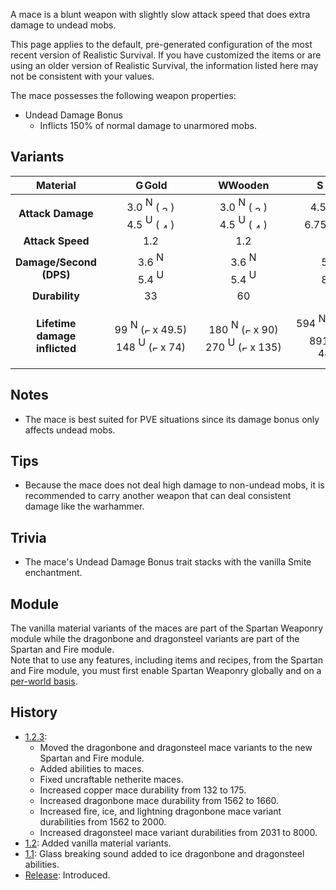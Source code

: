 A mace is a blunt weapon with slightly slow attack speed that does extra damage to undead mobs.

This page applies to the default, pre-generated configuration of the most recent version of Realistic Survival. If you have customized the items or are using
an older version of Realistic Survival, the information listed here may not be consistent with your values.

The mace possesses the following weapon properties:
- Undead Damage Bonus
  - Inflicts 150% of normal damage to unarmored mobs.

## Variants

|         **Material**          |                                                                                                                                                                                                                                                  <img src="https://raw.githubusercontent.com/ValMobile/RealisticSurvival-Wiki/master/images/golden-mace-item.png" width="16" height="16" alt="Golden mace"/>**Gold**                                                                                                                                                                                                                                                  |                                                                                                                                                                                                                                                <img src="https://raw.githubusercontent.com/ValMobile/RealisticSurvival-Wiki/master/images/wooden-mace-item.png" width="16" height="16" alt="Wooden mace"/>**Wooden**                                                                                                                                                                                                                                                 |                                                                                                                                                                                                                                                   <img src="https://raw.githubusercontent.com/ValMobile/RealisticSurvival-Wiki/master/images/stone-mace-item.png" width="16" height="16" alt="Stone mace"/>**Stone**                                                                                                                                                                                                                                                    |                                                                                                                                                                                                                                                 <img src="https://raw.githubusercontent.com/ValMobile/RealisticSurvival-Wiki/master/images/copper-mace-item.png" width="16" height="16" alt="Copper mace"/>**Copper**                                                                                                                                                                                                                                                  |                                                                                                                                                                                                                                                      <img src="https://raw.githubusercontent.com/ValMobile/RealisticSurvival-Wiki/master/images/iron-mace-item.png" width="16" height="16" alt="Iron mace"/>**Iron**                                                                                                                                                                                                                                                       |                                                                                                                                                                                                                                                   <img src="https://raw.githubusercontent.com/ValMobile/RealisticSurvival-Wiki/master/images/diamond-mace-item.png" width="16" height="16" alt="Diamond mace"/>**Diamond**                                                                                                                                                                                                                                                    |                                                                                                                                                                                                                                                 <img src="https://raw.githubusercontent.com/ValMobile/RealisticSurvival-Wiki/master/images/netherite-mace-item.png" width="16" height="16" alt="Netherite mace"/>**Netherite**                                                                                                                                                                                                                                                 |                                                                                                                                                                                                                                              <img src="https://raw.githubusercontent.com/ValMobile/RealisticSurvival-Wiki/master/images/dragonbone-mace-item.png" width="16" height="16" alt="Dragonbone mace"/>**Dragonbone**                                                                                                                                                                                                                                              |                                                                                                                                                                                                                                    <img src="https://raw.githubusercontent.com/ValMobile/RealisticSurvival-Wiki/master/images/dragonbone-flamed-mace-item.png" width="16" height="16" alt="Flamed dragonbone mace"/>**Flamed Dragonbone**                                                                                                                                                                                                                                    |                                                                                                                                                                                                                                       <img src="https://raw.githubusercontent.com/ValMobile/RealisticSurvival-Wiki/master/images/dragonbone-iced-mace-item.png" width="16" height="16" alt="Iced dragonbone mace"/>**Iced Dragonbone**                                                                                                                                                                                                                                        |                                                                                                                                                                                                                                <img src="https://raw.githubusercontent.com/ValMobile/RealisticSurvival-Wiki/master/images/dragonbone-lightning-mace-item.png" width="16" height="16" alt="Lightning dragonbone mace"/>**Lightning Dragonbone**                                                                                                                                                                                                                                |                                                                                                                                                                                                                                        <img src="https://raw.githubusercontent.com/ValMobile/RealisticSurvival-Wiki/master/images/dragonsteel-fire-mace-item.png" width="16" height="16" alt="Fire dragonsteel mace"/>**Fire Dragonsteel**                                                                                                                                                                                                                                        |                                                                                                                                                                                                                                         <img src="https://raw.githubusercontent.com/ValMobile/RealisticSurvival-Wiki/master/images/dragonsteel-ice-mace-item.png" width="16" height="16" alt="Ice dragonsteel mace"/>**Ice Dragonsteel**                                                                                                                                                                                                                                          |                                                                                                                                                                                                                                <img src="https://raw.githubusercontent.com/ValMobile/RealisticSurvival-Wiki/master/images/dragonsteel-lightning-mace-item.png" width="16" height="16" alt="Lightning dragonsteel mace"/>**Lightning Dragonsteel**                                                                                                                                                                                                                                 |
|:-----------------------------:|:---------------------------------------------------------------------------------------------------------------------------------------------------------------------------------------------------------------------------------------------------------------------------------------------------------------------------------------------------------------------------------------------------------------------------------------------------------------------------------------------------------------------------------------------------------------------------------------------------------------------------------------------------------------------:|:--------------------------------------------------------------------------------------------------------------------------------------------------------------------------------------------------------------------------------------------------------------------------------------------------------------------------------------------------------------------------------------------------------------------------------------------------------------------------------------------------------------------------------------------------------------------------------------------------------------------------------------------------------------------:|:-----------------------------------------------------------------------------------------------------------------------------------------------------------------------------------------------------------------------------------------------------------------------------------------------------------------------------------------------------------------------------------------------------------------------------------------------------------------------------------------------------------------------------------------------------------------------------------------------------------------------------------------------------------------------:|:----------------------------------------------------------------------------------------------------------------------------------------------------------------------------------------------------------------------------------------------------------------------------------------------------------------------------------------------------------------------------------------------------------------------------------------------------------------------------------------------------------------------------------------------------------------------------------------------------------------------------------------------------------------------:|:--------------------------------------------------------------------------------------------------------------------------------------------------------------------------------------------------------------------------------------------------------------------------------------------------------------------------------------------------------------------------------------------------------------------------------------------------------------------------------------------------------------------------------------------------------------------------------------------------------------------------------------------------------------------------:|:-----------------------------------------------------------------------------------------------------------------------------------------------------------------------------------------------------------------------------------------------------------------------------------------------------------------------------------------------------------------------------------------------------------------------------------------------------------------------------------------------------------------------------------------------------------------------------------------------------------------------------------------------------------------------------:|:------------------------------------------------------------------------------------------------------------------------------------------------------------------------------------------------------------------------------------------------------------------------------------------------------------------------------------------------------------------------------------------------------------------------------------------------------------------------------------------------------------------------------------------------------------------------------------------------------------------------------------------------------------------------------:|:---------------------------------------------------------------------------------------------------------------------------------------------------------------------------------------------------------------------------------------------------------------------------------------------------------------------------------------------------------------------------------------------------------------------------------------------------------------------------------------------------------------------------------------------------------------------------------------------------------------------------------------------------------------------------:|:----------------------------------------------------------------------------------------------------------------------------------------------------------------------------------------------------------------------------------------------------------------------------------------------------------------------------------------------------------------------------------------------------------------------------------------------------------------------------------------------------------------------------------------------------------------------------------------------------------------------------------------------------------------------------:|:-----------------------------------------------------------------------------------------------------------------------------------------------------------------------------------------------------------------------------------------------------------------------------------------------------------------------------------------------------------------------------------------------------------------------------------------------------------------------------------------------------------------------------------------------------------------------------------------------------------------------------------------------------------------------------:|:-----------------------------------------------------------------------------------------------------------------------------------------------------------------------------------------------------------------------------------------------------------------------------------------------------------------------------------------------------------------------------------------------------------------------------------------------------------------------------------------------------------------------------------------------------------------------------------------------------------------------------------------------------------------------------:|:---------------------------------------------------------------------------------------------------------------------------------------------------------------------------------------------------------------------------------------------------------------------------------------------------------------------------------------------------------------------------------------------------------------------------------------------------------------------------------------------------------------------------------------------------------------------------------------------------------------------------------------------------------------------------------:|:---------------------------------------------------------------------------------------------------------------------------------------------------------------------------------------------------------------------------------------------------------------------------------------------------------------------------------------------------------------------------------------------------------------------------------------------------------------------------------------------------------------------------------------------------------------------------------------------------------------------------------------------------------------------------------:|:---------------------------------------------------------------------------------------------------------------------------------------------------------------------------------------------------------------------------------------------------------------------------------------------------------------------------------------------------------------------------------------------------------------------------------------------------------------------------------------------------------------------------------------------------------------------------------------------------------------------------------------------------------------------------------:|
|       **Attack Damage**       |     3.0 <img src="https://raw.githubusercontent.com/ValMobile/RealisticSurvival-Wiki/master/images/steve-skin-front.png" width="12" height="24" alt="Non-undead mob"/> (<img src="https://raw.githubusercontent.com/ValMobile/RealisticSurvival-Wiki/master/images/3-health-icon.png" width="18" height="9" alt="3 health icon"/>)<br>4.5 <img src="https://raw.githubusercontent.com/ValMobile/RealisticSurvival-Wiki/master/images/zombie-skin-front.png" width="12" height="24" alt="Undead mob"/> (<img src="https://raw.githubusercontent.com/ValMobile/RealisticSurvival-Wiki/master/images/4-health-icon.png" width="18" height="9" alt="4 health icon"/>)     |    3.0 <img src="https://raw.githubusercontent.com/ValMobile/RealisticSurvival-Wiki/master/images/steve-skin-front.png" width="12" height="24" alt="Non-undead mob"/> (<img src="https://raw.githubusercontent.com/ValMobile/RealisticSurvival-Wiki/master/images/3-health-icon.png" width="18" height="9" alt="3 health icon"/>)<br>4.5 <img src="https://raw.githubusercontent.com/ValMobile/RealisticSurvival-Wiki/master/images/zombie-skin-front.png" width="12" height="24" alt="Undead mob"/> (<img src="https://raw.githubusercontent.com/ValMobile/RealisticSurvival-Wiki/master/images/4-health-icon.png" width="18" height="9" alt="4 health icon"/>)     |     4.5 <img src="https://raw.githubusercontent.com/ValMobile/RealisticSurvival-Wiki/master/images/steve-skin-front.png" width="12" height="24" alt="Non-undead mob"/> (<img src="https://raw.githubusercontent.com/ValMobile/RealisticSurvival-Wiki/master/images/4-health-icon.png" width="18" height="9" alt="4 health icon"/>)<br>6.75 <img src="https://raw.githubusercontent.com/ValMobile/RealisticSurvival-Wiki/master/images/zombie-skin-front.png" width="12" height="24" alt="Undead mob"/> (<img src="https://raw.githubusercontent.com/ValMobile/RealisticSurvival-Wiki/master/images/6-health-icon.png" width="27" height="9" alt="6 health icon"/>)      |   5.25 <img src="https://raw.githubusercontent.com/ValMobile/RealisticSurvival-Wiki/master/images/steve-skin-front.png" width="12" height="24" alt="Non-undead mob"/> (<img src="https://raw.githubusercontent.com/ValMobile/RealisticSurvival-Wiki/master/images/5-health-icon.png" width="27" height="9" alt="5 health icon"/>)<br>7.875  <img src="https://raw.githubusercontent.com/ValMobile/RealisticSurvival-Wiki/master/images/zombie-skin-front.png" width="12" height="24" alt="Undead mob"/> (<img src="https://raw.githubusercontent.com/ValMobile/RealisticSurvival-Wiki/master/images/7-health-icon.png" width="36" height="9" alt="7 health icon"/>)    |       6.0 <img src="https://raw.githubusercontent.com/ValMobile/RealisticSurvival-Wiki/master/images/steve-skin-front.png" width="12" height="24" alt="Non-undead mob"/> (<img src="https://raw.githubusercontent.com/ValMobile/RealisticSurvival-Wiki/master/images/6-health-icon.png" width="27" height="9" alt="6 health icon"/>)<br>9.0 <img src="https://raw.githubusercontent.com/ValMobile/RealisticSurvival-Wiki/master/images/zombie-skin-front.png" width="12" height="24" alt="Undead mob"/> (<img src="https://raw.githubusercontent.com/ValMobile/RealisticSurvival-Wiki/master/images/9-health-icon.png" width="45" height="9" alt="9 health icon"/>)        |       7.5 <img src="https://raw.githubusercontent.com/ValMobile/RealisticSurvival-Wiki/master/images/steve-skin-front.png" width="12" height="24" alt="Non-undead mob"/> (<img src="https://raw.githubusercontent.com/ValMobile/RealisticSurvival-Wiki/master/images/7-health-icon.png" width="36" height="9" alt="7 health icon"/>)<br>11.25 <img src="https://raw.githubusercontent.com/ValMobile/RealisticSurvival-Wiki/master/images/zombie-skin-front.png" width="12" height="24" alt="Undead mob"/> (<img src="https://raw.githubusercontent.com/ValMobile/RealisticSurvival-Wiki/master/images/11-health-icon.png" width="54" height="9" alt="11 health icon"/>)       |        9.0 <img src="https://raw.githubusercontent.com/ValMobile/RealisticSurvival-Wiki/master/images/steve-skin-front.png" width="12" height="24" alt="Non-undead mob"/> (<img src="https://raw.githubusercontent.com/ValMobile/RealisticSurvival-Wiki/master/images/9-health-icon.png" width="45" height="9" alt="9 health icon"/>)<br>13.5 <img src="https://raw.githubusercontent.com/ValMobile/RealisticSurvival-Wiki/master/images/zombie-skin-front.png" width="12" height="24" alt="Undead mob"/> (<img src="https://raw.githubusercontent.com/ValMobile/RealisticSurvival-Wiki/master/images/13-health-icon.png" width="63" height="9" alt="13 health icon"/>)        |      8.0 <img src="https://raw.githubusercontent.com/ValMobile/RealisticSurvival-Wiki/master/images/steve-skin-front.png" width="12" height="24" alt="Non-undead mob"/> (<img src="https://raw.githubusercontent.com/ValMobile/RealisticSurvival-Wiki/master/images/8-health-icon.png" width="36" height="9" alt="8 health icon"/>)<br>12.0 <img src="https://raw.githubusercontent.com/ValMobile/RealisticSurvival-Wiki/master/images/zombie-skin-front.png" width="12" height="24" alt="Undead mob"/> (<img src="https://raw.githubusercontent.com/ValMobile/RealisticSurvival-Wiki/master/images/12-health-icon.png" width="54" height="9" alt="12 health icon"/>)       |      9.5 <img src="https://raw.githubusercontent.com/ValMobile/RealisticSurvival-Wiki/master/images/steve-skin-front.png" width="12" height="24" alt="Non-undead mob"/> (<img src="https://raw.githubusercontent.com/ValMobile/RealisticSurvival-Wiki/master/images/9-health-icon.png" width="45" height="9" alt="9 health icon"/>)<br>14.25 <img src="https://raw.githubusercontent.com/ValMobile/RealisticSurvival-Wiki/master/images/zombie-skin-front.png" width="12" height="24" alt="Undead mob"/> (<img src="https://raw.githubusercontent.com/ValMobile/RealisticSurvival-Wiki/master/images/14-health-icon.png" width="63" height="9" alt="14 health icon"/>)       |       9.5 <img src="https://raw.githubusercontent.com/ValMobile/RealisticSurvival-Wiki/master/images/steve-skin-front.png" width="12" height="24" alt="Non-undead mob"/> (<img src="https://raw.githubusercontent.com/ValMobile/RealisticSurvival-Wiki/master/images/9-health-icon.png" width="45" height="9" alt="9 health icon"/>)<br>14.25 <img src="https://raw.githubusercontent.com/ValMobile/RealisticSurvival-Wiki/master/images/zombie-skin-front.png" width="12" height="24" alt="Undead mob"/> (<img src="https://raw.githubusercontent.com/ValMobile/RealisticSurvival-Wiki/master/images/14-health-icon.png" width="63" height="9" alt="14 health icon"/>)       |       9.5 <img src="https://raw.githubusercontent.com/ValMobile/RealisticSurvival-Wiki/master/images/steve-skin-front.png" width="12" height="24" alt="Non-undead mob"/> (<img src="https://raw.githubusercontent.com/ValMobile/RealisticSurvival-Wiki/master/images/9-health-icon.png" width="45" height="9" alt="9 health icon"/>)<br>14.25 <img src="https://raw.githubusercontent.com/ValMobile/RealisticSurvival-Wiki/master/images/zombie-skin-front.png" width="12" height="24" alt="Undead mob"/> (<img src="https://raw.githubusercontent.com/ValMobile/RealisticSurvival-Wiki/master/images/14-health-icon.png" width="63" height="9" alt="14 health icon"/>)       |      25.0 <img src="https://raw.githubusercontent.com/ValMobile/RealisticSurvival-Wiki/master/images/zombie-skin-front.png" width="12" height="24" alt="Undead mob"/> (<img src="https://raw.githubusercontent.com/ValMobile/RealisticSurvival-Wiki/master/images/full-heart-icon.png" width="9" height="9" alt="Full heart"/> x 12.5)<br>37.5 <img src="https://raw.githubusercontent.com/ValMobile/RealisticSurvival-Wiki/master/images/zombie-skin-front.png" width="12" height="24" alt="Undead mob"/> (<img src="https://raw.githubusercontent.com/ValMobile/RealisticSurvival-Wiki/master/images/full-heart-icon.png" width="9" height="9" alt="Full heart"/> x 18.5)       |      25.0 <img src="https://raw.githubusercontent.com/ValMobile/RealisticSurvival-Wiki/master/images/zombie-skin-front.png" width="12" height="24" alt="Undead mob"/> (<img src="https://raw.githubusercontent.com/ValMobile/RealisticSurvival-Wiki/master/images/full-heart-icon.png" width="9" height="9" alt="Full heart"/> x 12.5)<br>37.5 <img src="https://raw.githubusercontent.com/ValMobile/RealisticSurvival-Wiki/master/images/zombie-skin-front.png" width="12" height="24" alt="Undead mob"/> (<img src="https://raw.githubusercontent.com/ValMobile/RealisticSurvival-Wiki/master/images/full-heart-icon.png" width="9" height="9" alt="Full heart"/> x 18.5)       |      25.0 <img src="https://raw.githubusercontent.com/ValMobile/RealisticSurvival-Wiki/master/images/zombie-skin-front.png" width="12" height="24" alt="Undead mob"/> (<img src="https://raw.githubusercontent.com/ValMobile/RealisticSurvival-Wiki/master/images/full-heart-icon.png" width="9" height="9" alt="Full heart"/> x 12.5)<br>37.5 <img src="https://raw.githubusercontent.com/ValMobile/RealisticSurvival-Wiki/master/images/zombie-skin-front.png" width="12" height="24" alt="Undead mob"/> (<img src="https://raw.githubusercontent.com/ValMobile/RealisticSurvival-Wiki/master/images/full-heart-icon.png" width="9" height="9" alt="Full heart"/> x 18.5)       |
|       **Attack Speed**        |                                                                                                                                                                                                                                                                                                                                  1.2                                                                                                                                                                                                                                                                                                                                  |                                                                                                                                                                                                                                                                                                                                 1.2                                                                                                                                                                                                                                                                                                                                  |                                                                                                                                                                                                                                                                                                                                   1.2                                                                                                                                                                                                                                                                                                                                   |                                                                                                                                                                                                                                                                                                                                  1.2                                                                                                                                                                                                                                                                                                                                   |                                                                                                                                                                                                                                                                                                                                    1.2                                                                                                                                                                                                                                                                                                                                     |                                                                                                                                                                                                                                                                                                                                      1.2                                                                                                                                                                                                                                                                                                                                      |                                                                                                                                                                                                                                                                                                                                      1.2                                                                                                                                                                                                                                                                                                                                       |                                                                                                                                                                                                                                                                                                                                     1.2                                                                                                                                                                                                                                                                                                                                     |                                                                                                                                                                                                                                                                                                                                     1.2                                                                                                                                                                                                                                                                                                                                      |                                                                                                                                                                                                                                                                                                                                      1.2                                                                                                                                                                                                                                                                                                                                      |                                                                                                                                                                                                                                                                                                                                      1.2                                                                                                                                                                                                                                                                                                                                      |                                                                                                                                                                                                                                                                                                                                        1.2                                                                                                                                                                                                                                                                                                                                        |                                                                                                                                                                                                                                                                                                                                        1.2                                                                                                                                                                                                                                                                                                                                        |                                                                                                                                                                                                                                                                                                                                        1.2                                                                                                                                                                                                                                                                                                                                        |
|    **Damage/Second (DPS)**    |                                                                                                                                                                 3.6 <img src="https://raw.githubusercontent.com/ValMobile/RealisticSurvival-Wiki/master/images/steve-skin-front.png" width="12" height="24" alt="Non-undead mob"/><br>5.4 <img src="https://raw.githubusercontent.com/ValMobile/RealisticSurvival-Wiki/master/images/zombie-skin-front.png" width="12" height="24" alt="Undead mob"/>                                                                                                                                                                 |                                                                                                                                                                3.6 <img src="https://raw.githubusercontent.com/ValMobile/RealisticSurvival-Wiki/master/images/steve-skin-front.png" width="12" height="24" alt="Non-undead mob"/><br>5.4 <img src="https://raw.githubusercontent.com/ValMobile/RealisticSurvival-Wiki/master/images/zombie-skin-front.png" width="12" height="24" alt="Undead mob"/>                                                                                                                                                                 |                                                                                                                                                                  5.4 <img src="https://raw.githubusercontent.com/ValMobile/RealisticSurvival-Wiki/master/images/steve-skin-front.png" width="12" height="24" alt="Non-undead mob"/><br>8.1 <img src="https://raw.githubusercontent.com/ValMobile/RealisticSurvival-Wiki/master/images/zombie-skin-front.png" width="12" height="24" alt="Undead mob"/>                                                                                                                                                                  |                                                                                                                                                                 6.3 <img src="https://raw.githubusercontent.com/ValMobile/RealisticSurvival-Wiki/master/images/steve-skin-front.png" width="12" height="24" alt="Non-undead mob"/><br>9.45 <img src="https://raw.githubusercontent.com/ValMobile/RealisticSurvival-Wiki/master/images/zombie-skin-front.png" width="12" height="24" alt="Undead mob"/>                                                                                                                                                                 |                                                                                                                                                                   7.2 <img src="https://raw.githubusercontent.com/ValMobile/RealisticSurvival-Wiki/master/images/steve-skin-front.png" width="12" height="24" alt="Non-undead mob"/><br>10.8 <img src="https://raw.githubusercontent.com/ValMobile/RealisticSurvival-Wiki/master/images/zombie-skin-front.png" width="12" height="24" alt="Undead mob"/>                                                                                                                                                                   |                                                                                                                                                                    9.0 <img src="https://raw.githubusercontent.com/ValMobile/RealisticSurvival-Wiki/master/images/steve-skin-front.png" width="12" height="24" alt="Non-undead mob"/><br>13.5 <img src="https://raw.githubusercontent.com/ValMobile/RealisticSurvival-Wiki/master/images/zombie-skin-front.png" width="12" height="24" alt="Undead mob"/>                                                                                                                                                                     |                                                                                                                                                                    10.8 <img src="https://raw.githubusercontent.com/ValMobile/RealisticSurvival-Wiki/master/images/steve-skin-front.png" width="12" height="24" alt="Non-undead mob"/><br>16.2 <img src="https://raw.githubusercontent.com/ValMobile/RealisticSurvival-Wiki/master/images/zombie-skin-front.png" width="12" height="24" alt="Undead mob"/>                                                                                                                                                                     |                                                                                                                                                                   9.6 <img src="https://raw.githubusercontent.com/ValMobile/RealisticSurvival-Wiki/master/images/steve-skin-front.png" width="12" height="24" alt="Non-undead mob"/><br>14.4 <img src="https://raw.githubusercontent.com/ValMobile/RealisticSurvival-Wiki/master/images/zombie-skin-front.png" width="12" height="24" alt="Undead mob"/>                                                                                                                                                                    |                                                                                                                                                                   11.4 <img src="https://raw.githubusercontent.com/ValMobile/RealisticSurvival-Wiki/master/images/steve-skin-front.png" width="12" height="24" alt="Non-undead mob"/><br>17.1 <img src="https://raw.githubusercontent.com/ValMobile/RealisticSurvival-Wiki/master/images/zombie-skin-front.png" width="12" height="24" alt="Undead mob"/>                                                                                                                                                                    |                                                                                                                                                                    11.4 <img src="https://raw.githubusercontent.com/ValMobile/RealisticSurvival-Wiki/master/images/steve-skin-front.png" width="12" height="24" alt="Non-undead mob"/><br>17.1 <img src="https://raw.githubusercontent.com/ValMobile/RealisticSurvival-Wiki/master/images/zombie-skin-front.png" width="12" height="24" alt="Undead mob"/>                                                                                                                                                                    |                                                                                                                                                                    11.4 <img src="https://raw.githubusercontent.com/ValMobile/RealisticSurvival-Wiki/master/images/steve-skin-front.png" width="12" height="24" alt="Non-undead mob"/><br>17.1 <img src="https://raw.githubusercontent.com/ValMobile/RealisticSurvival-Wiki/master/images/zombie-skin-front.png" width="12" height="24" alt="Undead mob"/>                                                                                                                                                                    |                                                                                                                                                                      30.0 <img src="https://raw.githubusercontent.com/ValMobile/RealisticSurvival-Wiki/master/images/steve-skin-front.png" width="12" height="24" alt="Non-undead mob"/><br>45.0 <img src="https://raw.githubusercontent.com/ValMobile/RealisticSurvival-Wiki/master/images/zombie-skin-front.png" width="12" height="24" alt="Undead mob"/>                                                                                                                                                                      |                                                                                                                                                                      30.0 <img src="https://raw.githubusercontent.com/ValMobile/RealisticSurvival-Wiki/master/images/steve-skin-front.png" width="12" height="24" alt="Non-undead mob"/><br>45.0 <img src="https://raw.githubusercontent.com/ValMobile/RealisticSurvival-Wiki/master/images/zombie-skin-front.png" width="12" height="24" alt="Undead mob"/>                                                                                                                                                                      |                                                                                                                                                                      30.0 <img src="https://raw.githubusercontent.com/ValMobile/RealisticSurvival-Wiki/master/images/steve-skin-front.png" width="12" height="24" alt="Non-undead mob"/><br>45.0 <img src="https://raw.githubusercontent.com/ValMobile/RealisticSurvival-Wiki/master/images/zombie-skin-front.png" width="12" height="24" alt="Undead mob"/>                                                                                                                                                                      |
|        **Durability**         |                                                                                                                                                                                                                                              &nbsp;&nbsp;&nbsp;&nbsp;&nbsp;&nbsp;&nbsp;&nbsp;&nbsp;&nbsp;&nbsp;&nbsp;&nbsp;&nbsp;33&nbsp;&nbsp;&nbsp;&nbsp;&nbsp;&nbsp;&nbsp;&nbsp;&nbsp;&nbsp;&nbsp;&nbsp;&nbsp;&nbsp;                                                                                                                                                                                                                                               |                                                                                                                                                                                                                                                          &nbsp;&nbsp;&nbsp;&nbsp;&nbsp;&nbsp;&nbsp;&nbsp;&nbsp;&nbsp;&nbsp;&nbsp;60&nbsp;&nbsp;&nbsp;&nbsp;&nbsp;&nbsp;&nbsp;&nbsp;&nbsp;&nbsp;&nbsp;&nbsp;                                                                                                                                                                                                                                                          |                                                                                                                                                                                                                                                           &nbsp;&nbsp;&nbsp;&nbsp;&nbsp;&nbsp;&nbsp;&nbsp;&nbsp;&nbsp;&nbsp;&nbsp;132&nbsp;&nbsp;&nbsp;&nbsp;&nbsp;&nbsp;&nbsp;&nbsp;&nbsp;&nbsp;&nbsp;&nbsp;                                                                                                                                                                                                                                                           |                                                                                                                                                                                                                                                          &nbsp;&nbsp;&nbsp;&nbsp;&nbsp;&nbsp;&nbsp;&nbsp;&nbsp;&nbsp;&nbsp;&nbsp;175&nbsp;&nbsp;&nbsp;&nbsp;&nbsp;&nbsp;&nbsp;&nbsp;&nbsp;&nbsp;&nbsp;&nbsp;                                                                                                                                                                                                                                                           |                                                                                                                                                                                                                                          &nbsp;&nbsp;&nbsp;&nbsp;&nbsp;&nbsp;&nbsp;&nbsp;&nbsp;&nbsp;&nbsp;&nbsp;&nbsp;&nbsp;&nbsp;251&nbsp;&nbsp;&nbsp;&nbsp;&nbsp;&nbsp;&nbsp;&nbsp;&nbsp;&nbsp;&nbsp;&nbsp;&nbsp;&nbsp;&nbsp;                                                                                                                                                                                                                                           |                                                                                                                                                                                                                                           &nbsp;&nbsp;&nbsp;&nbsp;&nbsp;&nbsp;&nbsp;&nbsp;&nbsp;&nbsp;&nbsp;&nbsp;&nbsp;&nbsp;&nbsp;1562&nbsp;&nbsp;&nbsp;&nbsp;&nbsp;&nbsp;&nbsp;&nbsp;&nbsp;&nbsp;&nbsp;&nbsp;&nbsp;&nbsp;&nbsp;                                                                                                                                                                                                                                            |                                                                                                                                                                                                                                            &nbsp;&nbsp;&nbsp;&nbsp;&nbsp;&nbsp;&nbsp;&nbsp;&nbsp;&nbsp;&nbsp;&nbsp;&nbsp;&nbsp;&nbsp;2031&nbsp;&nbsp;&nbsp;&nbsp;&nbsp;&nbsp;&nbsp;&nbsp;&nbsp;&nbsp;&nbsp;&nbsp;&nbsp;&nbsp;&nbsp;                                                                                                                                                                                                                                            |                                                                                                                                                                                                                                          &nbsp;&nbsp;&nbsp;&nbsp;&nbsp;&nbsp;&nbsp;&nbsp;&nbsp;&nbsp;&nbsp;&nbsp;&nbsp;&nbsp;&nbsp;1660&nbsp;&nbsp;&nbsp;&nbsp;&nbsp;&nbsp;&nbsp;&nbsp;&nbsp;&nbsp;&nbsp;&nbsp;&nbsp;&nbsp;&nbsp;                                                                                                                                                                                                                                           |                                                                                                                                                                                                                         &nbsp;&nbsp;&nbsp;&nbsp;&nbsp;&nbsp;&nbsp;&nbsp;&nbsp;&nbsp;&nbsp;&nbsp;&nbsp;&nbsp;&nbsp;&nbsp;&nbsp;&nbsp;2000&nbsp;&nbsp;&nbsp;&nbsp;&nbsp;&nbsp;&nbsp;&nbsp;&nbsp;&nbsp;&nbsp;&nbsp;&nbsp;&nbsp;&nbsp;&nbsp;&nbsp;&nbsp;                                                                                                                                                                                                                         |                                                                                                                                                                                                                                           &nbsp;&nbsp;&nbsp;&nbsp;&nbsp;&nbsp;&nbsp;&nbsp;&nbsp;&nbsp;&nbsp;&nbsp;&nbsp;&nbsp;&nbsp;2000&nbsp;&nbsp;&nbsp;&nbsp;&nbsp;&nbsp;&nbsp;&nbsp;&nbsp;&nbsp;&nbsp;&nbsp;&nbsp;&nbsp;&nbsp;                                                                                                                                                                                                                                            |                                                                                                                                                                                                                         &nbsp;&nbsp;&nbsp;&nbsp;&nbsp;&nbsp;&nbsp;&nbsp;&nbsp;&nbsp;&nbsp;&nbsp;&nbsp;&nbsp;&nbsp;&nbsp;&nbsp;&nbsp;2000&nbsp;&nbsp;&nbsp;&nbsp;&nbsp;&nbsp;&nbsp;&nbsp;&nbsp;&nbsp;&nbsp;&nbsp;&nbsp;&nbsp;&nbsp;&nbsp;&nbsp;&nbsp;                                                                                                                                                                                                                          |                                                                                                                                                                                                                                             &nbsp;&nbsp;&nbsp;&nbsp;&nbsp;&nbsp;&nbsp;&nbsp;&nbsp;&nbsp;&nbsp;&nbsp;&nbsp;&nbsp;&nbsp;8000&nbsp;&nbsp;&nbsp;&nbsp;&nbsp;&nbsp;&nbsp;&nbsp;&nbsp;&nbsp;&nbsp;&nbsp;&nbsp;&nbsp;&nbsp;                                                                                                                                                                                                                                              |                                                                                                                                                                                                                                             &nbsp;&nbsp;&nbsp;&nbsp;&nbsp;&nbsp;&nbsp;&nbsp;&nbsp;&nbsp;&nbsp;&nbsp;&nbsp;&nbsp;&nbsp;8000&nbsp;&nbsp;&nbsp;&nbsp;&nbsp;&nbsp;&nbsp;&nbsp;&nbsp;&nbsp;&nbsp;&nbsp;&nbsp;&nbsp;&nbsp;                                                                                                                                                                                                                                              |                                                                                                                                                                                                                           &nbsp;&nbsp;&nbsp;&nbsp;&nbsp;&nbsp;&nbsp;&nbsp;&nbsp;&nbsp;&nbsp;&nbsp;&nbsp;&nbsp;&nbsp;&nbsp;&nbsp;&nbsp;8000&nbsp;&nbsp;&nbsp;&nbsp;&nbsp;&nbsp;&nbsp;&nbsp;&nbsp;&nbsp;&nbsp;&nbsp;&nbsp;&nbsp;&nbsp;&nbsp;&nbsp;&nbsp;                                                                                                                                                                                                                            |
| **Lifetime damage inflicted** | 99 <img src="https://raw.githubusercontent.com/ValMobile/RealisticSurvival-Wiki/master/images/steve-skin-front.png" width="12" height="24" alt="Non-undead mob"/>  (<img src="https://raw.githubusercontent.com/ValMobile/RealisticSurvival-Wiki/master/images/full-heart-icon.png" width="9" height="9" alt="Full heart"/> x 49.5)<br>148 <img src="https://raw.githubusercontent.com/ValMobile/RealisticSurvival-Wiki/master/images/zombie-skin-front.png" width="12" height="24" alt="Undead mob"/> (<img src="https://raw.githubusercontent.com/ValMobile/RealisticSurvival-Wiki/master/images/full-heart-icon.png" width="9" height="9" alt="Full heart"/> x 74) | 180 <img src="https://raw.githubusercontent.com/ValMobile/RealisticSurvival-Wiki/master/images/steve-skin-front.png" width="12" height="24" alt="Non-undead mob"/> (<img src="https://raw.githubusercontent.com/ValMobile/RealisticSurvival-Wiki/master/images/full-heart-icon.png" width="9" height="9" alt="Full heart"/> x 90)<br>270 <img src="https://raw.githubusercontent.com/ValMobile/RealisticSurvival-Wiki/master/images/zombie-skin-front.png" width="12" height="24" alt="Undead mob"/> (<img src="https://raw.githubusercontent.com/ValMobile/RealisticSurvival-Wiki/master/images/full-heart-icon.png" width="9" height="9" alt="Full heart"/> x 135) | 594 <img src="https://raw.githubusercontent.com/ValMobile/RealisticSurvival-Wiki/master/images/steve-skin-front.png" width="12" height="24" alt="Non-undead mob"/> (<img src="https://raw.githubusercontent.com/ValMobile/RealisticSurvival-Wiki/master/images/full-heart-icon.png" width="9" height="9" alt="Full heart"/> x 297)<br>891 <img src="https://raw.githubusercontent.com/ValMobile/RealisticSurvival-Wiki/master/images/zombie-skin-front.png" width="12" height="24" alt="Undead mob"/> (<img src="https://raw.githubusercontent.com/ValMobile/RealisticSurvival-Wiki/master/images/full-heart-icon.png" width="9" height="9" alt="Full heart"/> x 445.5) | 918 <img src="https://raw.githubusercontent.com/ValMobile/RealisticSurvival-Wiki/master/images/steve-skin-front.png" width="12" height="24" alt="Non-undead mob"/> (<img src="https://raw.githubusercontent.com/ValMobile/RealisticSurvival-Wiki/master/images/full-heart-icon.png" width="9" height="9" alt="Full heart"/> x 459)<br>1378 <img src="https://raw.githubusercontent.com/ValMobile/RealisticSurvival-Wiki/master/images/zombie-skin-front.png" width="12" height="24" alt="Undead mob"/> (<img src="https://raw.githubusercontent.com/ValMobile/RealisticSurvival-Wiki/master/images/full-heart-icon.png" width="9" height="9" alt="Full heart"/> x 689) | 1506 <img src="https://raw.githubusercontent.com/ValMobile/RealisticSurvival-Wiki/master/images/steve-skin-front.png" width="12" height="24" alt="Non-undead mob"/> (<img src="https://raw.githubusercontent.com/ValMobile/RealisticSurvival-Wiki/master/images/full-heart-icon.png" width="9" height="9" alt="Full heart"/> x 753)<br>2259 <img src="https://raw.githubusercontent.com/ValMobile/RealisticSurvival-Wiki/master/images/zombie-skin-front.png" width="12" height="24" alt="Undead mob"/> (<img src="https://raw.githubusercontent.com/ValMobile/RealisticSurvival-Wiki/master/images/full-heart-icon.png" width="9" height="9" alt="Full heart"/> x 1129.5) | 11715 <img src="https://raw.githubusercontent.com/ValMobile/RealisticSurvival-Wiki/master/images/steve-skin-front.png" width="12" height="24" alt="Non-undead mob"/> (<img src="https://raw.githubusercontent.com/ValMobile/RealisticSurvival-Wiki/master/images/full-heart-icon.png" width="9" height="9" alt="Full heart"/> x 5857.5)<br>17572 <img src="https://raw.githubusercontent.com/ValMobile/RealisticSurvival-Wiki/master/images/zombie-skin-front.png" width="12" height="24" alt="Undead mob"/> (<img src="https://raw.githubusercontent.com/ValMobile/RealisticSurvival-Wiki/master/images/full-heart-icon.png" width="9" height="9" alt="Full heart"/> x 8786) | 18279 <img src="https://raw.githubusercontent.com/ValMobile/RealisticSurvival-Wiki/master/images/steve-skin-front.png" width="12" height="24" alt="Non-undead mob"/> (<img src="https://raw.githubusercontent.com/ValMobile/RealisticSurvival-Wiki/master/images/full-heart-icon.png" width="9" height="9" alt="Full heart"/> x 9139.5)<br>27418 <img src="https://raw.githubusercontent.com/ValMobile/RealisticSurvival-Wiki/master/images/zombie-skin-front.png" width="12" height="24" alt="Undead mob"/> (<img src="https://raw.githubusercontent.com/ValMobile/RealisticSurvival-Wiki/master/images/full-heart-icon.png" width="9" height="9" alt="Full heart"/> x 13709) | 13280 <img src="https://raw.githubusercontent.com/ValMobile/RealisticSurvival-Wiki/master/images/steve-skin-front.png" width="12" height="24" alt="Non-undead mob"/> (<img src="https://raw.githubusercontent.com/ValMobile/RealisticSurvival-Wiki/master/images/full-heart-icon.png" width="9" height="9" alt="Full heart"/> x 6640)<br>19920 <img src="https://raw.githubusercontent.com/ValMobile/RealisticSurvival-Wiki/master/images/zombie-skin-front.png" width="12" height="24" alt="Undead mob"/> (<img src="https://raw.githubusercontent.com/ValMobile/RealisticSurvival-Wiki/master/images/full-heart-icon.png" width="9" height="9" alt="Full heart"/> x 9960) | 19000 <img src="https://raw.githubusercontent.com/ValMobile/RealisticSurvival-Wiki/master/images/steve-skin-front.png" width="12" height="24" alt="Non-undead mob"/> (<img src="https://raw.githubusercontent.com/ValMobile/RealisticSurvival-Wiki/master/images/full-heart-icon.png" width="9" height="9" alt="Full heart"/> x 9500)<br>28500 <img src="https://raw.githubusercontent.com/ValMobile/RealisticSurvival-Wiki/master/images/zombie-skin-front.png" width="12" height="24" alt="Undead mob"/> (<img src="https://raw.githubusercontent.com/ValMobile/RealisticSurvival-Wiki/master/images/full-heart-icon.png" width="9" height="9" alt="Full heart"/> x 14250) | 19000 <img src="https://raw.githubusercontent.com/ValMobile/RealisticSurvival-Wiki/master/images/steve-skin-front.png" width="12" height="24" alt="Non-undead mob"/>  (<img src="https://raw.githubusercontent.com/ValMobile/RealisticSurvival-Wiki/master/images/full-heart-icon.png" width="9" height="9" alt="Full heart"/> x 9500)<br>28500 <img src="https://raw.githubusercontent.com/ValMobile/RealisticSurvival-Wiki/master/images/zombie-skin-front.png" width="12" height="24" alt="Undead mob"/> (<img src="https://raw.githubusercontent.com/ValMobile/RealisticSurvival-Wiki/master/images/full-heart-icon.png" width="9" height="9" alt="Full heart"/> x 14250) | 19000 <img src="https://raw.githubusercontent.com/ValMobile/RealisticSurvival-Wiki/master/images/steve-skin-front.png" width="12" height="24" alt="Non-undead mob"/>  (<img src="https://raw.githubusercontent.com/ValMobile/RealisticSurvival-Wiki/master/images/full-heart-icon.png" width="9" height="9" alt="Full heart"/> x 9500)<br>28500 <img src="https://raw.githubusercontent.com/ValMobile/RealisticSurvival-Wiki/master/images/zombie-skin-front.png" width="12" height="24" alt="Undead mob"/> (<img src="https://raw.githubusercontent.com/ValMobile/RealisticSurvival-Wiki/master/images/full-heart-icon.png" width="9" height="9" alt="Full heart"/> x 14250) | 200000 <img src="https://raw.githubusercontent.com/ValMobile/RealisticSurvival-Wiki/master/images/steve-skin-front.png" width="12" height="24" alt="Non-undead mob"/> (<img src="https://raw.githubusercontent.com/ValMobile/RealisticSurvival-Wiki/master/images/full-heart-icon.png" width="9" height="9" alt="Full heart"/> x 100000)<br>300000 <img src="https://raw.githubusercontent.com/ValMobile/RealisticSurvival-Wiki/master/images/zombie-skin-front.png" width="12" height="24" alt="Undead mob"/> (<img src="https://raw.githubusercontent.com/ValMobile/RealisticSurvival-Wiki/master/images/full-heart-icon.png" width="9" height="9" alt="Full heart"/> x 150000) | 200000 <img src="https://raw.githubusercontent.com/ValMobile/RealisticSurvival-Wiki/master/images/steve-skin-front.png" width="12" height="24" alt="Non-undead mob"/> (<img src="https://raw.githubusercontent.com/ValMobile/RealisticSurvival-Wiki/master/images/full-heart-icon.png" width="9" height="9" alt="Full heart"/> x 100000)<br>300000 <img src="https://raw.githubusercontent.com/ValMobile/RealisticSurvival-Wiki/master/images/zombie-skin-front.png" width="12" height="24" alt="Undead mob"/> (<img src="https://raw.githubusercontent.com/ValMobile/RealisticSurvival-Wiki/master/images/full-heart-icon.png" width="9" height="9" alt="Full heart"/> x 150000) | 200000 <img src="https://raw.githubusercontent.com/ValMobile/RealisticSurvival-Wiki/master/images/steve-skin-front.png" width="12" height="24" alt="Non-undead mob"/> (<img src="https://raw.githubusercontent.com/ValMobile/RealisticSurvival-Wiki/master/images/full-heart-icon.png" width="9" height="9" alt="Full heart"/> x 100000)<br>300000 <img src="https://raw.githubusercontent.com/ValMobile/RealisticSurvival-Wiki/master/images/zombie-skin-front.png" width="12" height="24" alt="Undead mob"/> (<img src="https://raw.githubusercontent.com/ValMobile/RealisticSurvival-Wiki/master/images/full-heart-icon.png" width="9" height="9" alt="Full heart"/> x 150000) |

## Notes
- The mace is best suited for PVE situations since its damage bonus only affects undead mobs.

## Tips
- Because the mace does not deal high damage to non-undead mobs, it is recommended to carry another weapon that can deal consistent damage like the warhammer.

## Trivia
- The mace's Undead Damage Bonus trait stacks with the vanilla Smite enchantment.

## Module
The vanilla material variants of the maces are part of the Spartan Weaponry module while the
dragonbone and dragonsteel variants are part of the Spartan and Fire module.<br>
Note that to use any features, including items and recipes, from
the Spartan and Fire module, you must first enable Spartan Weaponry globally and on a [per-world basis](https://github.com/ValMobile/RealisticSurvival/wiki/Installing-Realistic-Survival#customizing-the-install).

## History
- [1.2.3](https://github.com/ValMobile/RealisticSurvival/wiki/1.2.3):
  - Moved the dragonbone and dragonsteel mace variants to the new Spartan and Fire module.
  - Added abilities to maces.
  - Fixed uncraftable netherite maces.
  - Increased copper mace durability from 132 to 175.
  - Increased dragonbone mace durability from 1562 to 1660.
  - Increased fire, ice, and lightning dragonbone mace variant durabilities from 1562 to 2000.
  - Increased dragonsteel mace variant durabilities from 2031 to 8000.
- [1.2](https://github.com/ValMobile/RealisticSurvival/wiki/1.2): Added vanilla material variants.
- [1.1](https://github.com/ValMobile/RealisticSurvival/wiki/1.1): Glass breaking sound added to ice dragonbone and dragonsteel abilities.
- [Release](https://github.com/ValMobile/RealisticSurvival/wiki/Release): Introduced.